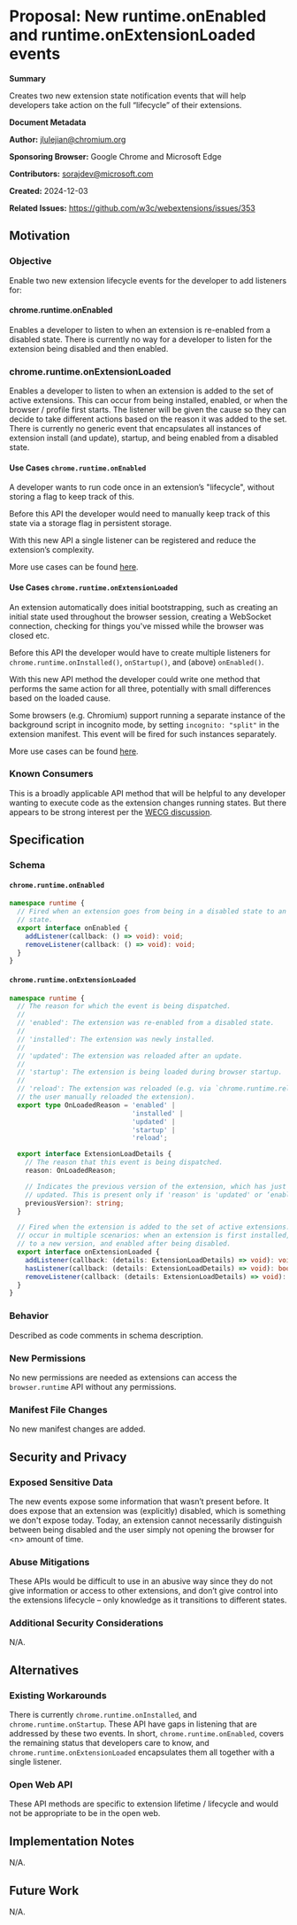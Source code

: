 # Proposal: New runtime.onEnabled and runtime.onExtensionLoaded events

**Summary**

Creates two new extension state notification events that will help developers
take action on the full “lifecycle” of their extensions.

**Document Metadata**

**Author:** jlulejian@chromium.org

**Sponsoring Browser:** Google Chrome and Microsoft Edge

**Contributors:** sorajdev@microsoft.com

**Created:** 2024-12-03

**Related Issues:** https://github.com/w3c/webextensions/issues/353

## Motivation

### Objective

Enable two new extension lifecycle events for the developer to add listeners for:

#### chrome.runtime.onEnabled
Enables a developer to listen to when an extension is re-enabled from a disabled
state. There is currently no way for a developer to listen for the extension
being disabled and then enabled.

### chrome.runtime.onExtensionLoaded
Enables a developer to listen to when an extension is added to the set of active
extensions. This can occur from being installed, enabled, or when the browser /
profile first starts. The listener will be given the cause so they can decide to
take different actions based on the reason it was added to the set. There is
currently no generic event that encapsulates all instances of extension install
(and update), startup, and being enabled from a disabled state.

#### Use Cases `chrome.runtime.onEnabled`
A developer wants to run code once in an extension’s "lifecycle", without storing
a flag to keep track of this.

Before this API the developer would need to manually keep track of this state
via a storage flag in persistent storage.

With this new API a single listener can be registered and reduce the extension’s
complexity.

More use cases can be found [here](https://github.com/w3c/webextensions/issues/353#issuecomment-1490078217).

#### Use Cases `chrome.runtime.onExtensionLoaded`
An extension automatically does initial bootstrapping, such as creating an
initial state used throughout the browser session, creating a WebSocket
connection, checking for things you've missed while the browser was closed etc.

Before this API the developer would have to create multiple listeners for
`chrome.runtime.onInstalled()`, `onStartup()`, and (above) `onEnabled()`.

With this new API method the developer could write one method that performs the
same action for all three, potentially with small differences based on the
loaded cause.

Some browsers (e.g. Chromium) support running a separate instance of the background
script in incognito mode, by setting `incognito: "split"` in the extension manifest.
This event will be fired for such instances separately.

More use cases can be found [here](https://github.com/w3c/webextensions/issues/353#issuecomment-1582536300).

### Known Consumers

This is a broadly applicable API method that will be helpful to any developer
wanting to execute code as the extension changes running states. But there
appears to be strong interest per the [WECG discussion](https://github.com/w3c/webextensions/issues/353).

## Specification

### Schema
#### `chrome.runtime.onEnabled`
```typescript
namespace runtime {
  // Fired when an extension goes from being in a disabled state to an enabled
  // state.
  export interface onEnabled {
    addListener(callback: () => void): void;
    removeListener(callback: () => void): void;
  }
}
```

#### `chrome.runtime.onExtensionLoaded`
```typescript
namespace runtime {
  // The reason for which the event is being dispatched.
  //
  // 'enabled': The extension was re-enabled from a disabled state.
  //
  // 'installed': The extension was newly installed.
  //
  // 'updated': The extension was reloaded after an update.
  //
  // 'startup': The extension is being loaded during browser startup.
  //
  // 'reload': The extension was reloaded (e.g. via `chrome.runtime.reload() or`
  // the user manually reloaded the extension).
  export type OnLoadedReason = 'enabled' |
                               'installed' |
                               'updated' |
                               'startup' |
                               'reload';

  export interface ExtensionLoadDetails {
    // The reason that this event is being dispatched.
    reason: OnLoadedReason;

    // Indicates the previous version of the extension, which has just been
    // updated. This is present only if 'reason' is 'updated' or ‘enabled’.
    previousVersion?: string;
  }

  // Fired when the extension is added to the set of active extensions. This can
  // occur in multiple scenarios: when an extension is first installed, updated
  // to a new version, and enabled after being disabled.
  export interface onExtensionLoaded {
    addListener(callback: (details: ExtensionLoadDetails) => void): void;
    hasListener(callback: (details: ExtensionLoadDetails) => void): boolean;
    removeListener(callback: (details: ExtensionLoadDetails) => void): void;
  }
}
```

### Behavior

Described as code comments in schema description.

### New Permissions

No new permissions are needed as extensions can access the `browser.runtime`
API without any permissions.

### Manifest File Changes

No new manifest changes are added.

## Security and Privacy

### Exposed Sensitive Data

The new events expose some information that wasn’t present before. It does
expose that an extension was (explicitly) disabled, which is something we don't
expose today. Today, an extension cannot necessarily distinguish between being
disabled and the user simply not opening the browser for &lt;n> amount of
time.

### Abuse Mitigations

These APIs would be difficult to use in an abusive way since they do not give
information or access to other extensions, and don’t give control into the
extensions lifecycle – only knowledge as it transitions to different states.

### Additional Security Considerations

N/A.

## Alternatives

### Existing Workarounds

There is currently `chrome.runtime.onInstalled`, and `chrome.runtime.onStartup`.
These API have gaps in listening that are addressed by these two events. In
short, `chrome.runtime.onEnabled`, covers the remaining status that developers
care to know, and `chrome.runtime.onExtensionLoaded` encapsulates them all
together with a single listener.

### Open Web API

These API methods are specific to extension lifetime / lifecycle and would not
be appropriate to be in the open web.

## Implementation Notes

N/A.

## Future Work

N/A.
